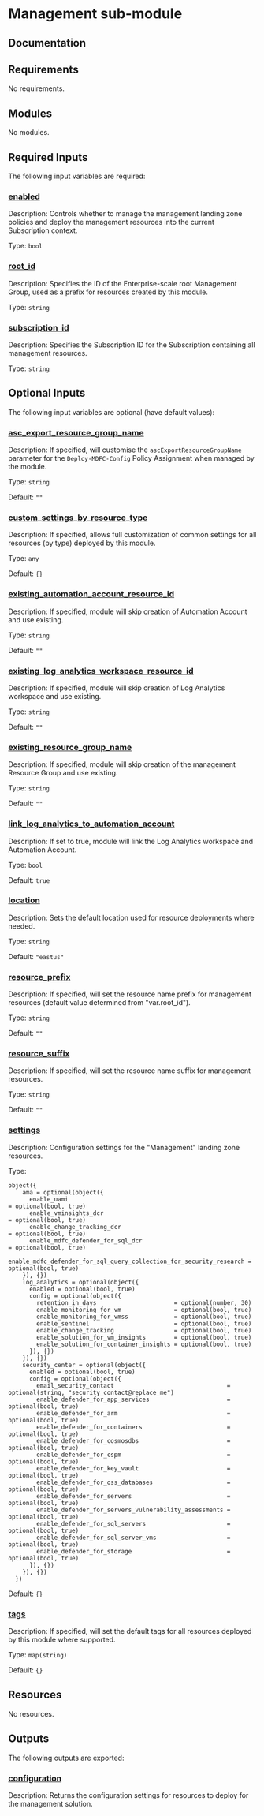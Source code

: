 <!-- BEGIN_TF_DOCS -->
# Management sub-module

## Documentation
<!-- markdownlint-disable MD033 -->

## Requirements

No requirements.

## Modules

No modules.

<!-- markdownlint-disable MD013 -->
<!-- markdownlint-disable MD034 -->
## Required Inputs

The following input variables are required:

### <a name="input_enabled"></a> [enabled](#input\_enabled)

Description: Controls whether to manage the management landing zone policies and deploy the management resources into the current Subscription context.

Type: `bool`

### <a name="input_root_id"></a> [root\_id](#input\_root\_id)

Description: Specifies the ID of the Enterprise-scale root Management Group, used as a prefix for resources created by this module.

Type: `string`

### <a name="input_subscription_id"></a> [subscription\_id](#input\_subscription\_id)

Description: Specifies the Subscription ID for the Subscription containing all management resources.

Type: `string`

## Optional Inputs

The following input variables are optional (have default values):

### <a name="input_asc_export_resource_group_name"></a> [asc\_export\_resource\_group\_name](#input\_asc\_export\_resource\_group\_name)

Description: If specified, will customise the `ascExportResourceGroupName` parameter for the `Deploy-MDFC-Config` Policy Assignment when managed by the module.

Type: `string`

Default: `""`

### <a name="input_custom_settings_by_resource_type"></a> [custom\_settings\_by\_resource\_type](#input\_custom\_settings\_by\_resource\_type)

Description: If specified, allows full customization of common settings for all resources (by type) deployed by this module.

Type: `any`

Default: `{}`

### <a name="input_existing_automation_account_resource_id"></a> [existing\_automation\_account\_resource\_id](#input\_existing\_automation\_account\_resource\_id)

Description: If specified, module will skip creation of Automation Account and use existing.

Type: `string`

Default: `""`

### <a name="input_existing_log_analytics_workspace_resource_id"></a> [existing\_log\_analytics\_workspace\_resource\_id](#input\_existing\_log\_analytics\_workspace\_resource\_id)

Description: If specified, module will skip creation of Log Analytics workspace and use existing.

Type: `string`

Default: `""`

### <a name="input_existing_resource_group_name"></a> [existing\_resource\_group\_name](#input\_existing\_resource\_group\_name)

Description: If specified, module will skip creation of the management Resource Group and use existing.

Type: `string`

Default: `""`

### <a name="input_link_log_analytics_to_automation_account"></a> [link\_log\_analytics\_to\_automation\_account](#input\_link\_log\_analytics\_to\_automation\_account)

Description: If set to true, module will link the Log Analytics workspace and Automation Account.

Type: `bool`

Default: `true`

### <a name="input_location"></a> [location](#input\_location)

Description: Sets the default location used for resource deployments where needed.

Type: `string`

Default: `"eastus"`

### <a name="input_resource_prefix"></a> [resource\_prefix](#input\_resource\_prefix)

Description: If specified, will set the resource name prefix for management resources (default value determined from "var.root\_id").

Type: `string`

Default: `""`

### <a name="input_resource_suffix"></a> [resource\_suffix](#input\_resource\_suffix)

Description: If specified, will set the resource name suffix for management resources.

Type: `string`

Default: `""`

### <a name="input_settings"></a> [settings](#input\_settings)

Description: Configuration settings for the "Management" landing zone resources.

Type:

```hcl
object({
    ama = optional(object({
      enable_uami                                                         = optional(bool, true)
      enable_vminsights_dcr                                               = optional(bool, true)
      enable_change_tracking_dcr                                          = optional(bool, true)
      enable_mdfc_defender_for_sql_dcr                                    = optional(bool, true)
      enable_mdfc_defender_for_sql_query_collection_for_security_research = optional(bool, true)
    }), {})
    log_analytics = optional(object({
      enabled = optional(bool, true)
      config = optional(object({
        retention_in_days                      = optional(number, 30)
        enable_monitoring_for_vm               = optional(bool, true)
        enable_monitoring_for_vmss             = optional(bool, true)
        enable_sentinel                        = optional(bool, true)
        enable_change_tracking                 = optional(bool, true)
        enable_solution_for_vm_insights        = optional(bool, true)
        enable_solution_for_container_insights = optional(bool, true)
      }), {})
    }), {})
    security_center = optional(object({
      enabled = optional(bool, true)
      config = optional(object({
        email_security_contact                                = optional(string, "security_contact@replace_me")
        enable_defender_for_app_services                      = optional(bool, true)
        enable_defender_for_arm                               = optional(bool, true)
        enable_defender_for_containers                        = optional(bool, true)
        enable_defender_for_cosmosdbs                         = optional(bool, true)
        enable_defender_for_cspm                              = optional(bool, true)
        enable_defender_for_key_vault                         = optional(bool, true)
        enable_defender_for_oss_databases                     = optional(bool, true)
        enable_defender_for_servers                           = optional(bool, true)
        enable_defender_for_servers_vulnerability_assessments = optional(bool, true)
        enable_defender_for_sql_servers                       = optional(bool, true)
        enable_defender_for_sql_server_vms                    = optional(bool, true)
        enable_defender_for_storage                           = optional(bool, true)
      }), {})
    }), {})
  })
```

Default: `{}`

### <a name="input_tags"></a> [tags](#input\_tags)

Description: If specified, will set the default tags for all resources deployed by this module where supported.

Type: `map(string)`

Default: `{}`

## Resources

No resources.

## Outputs

The following outputs are exported:

### <a name="output_configuration"></a> [configuration](#output\_configuration)

Description: Returns the configuration settings for resources to deploy for the management solution.

<!-- markdownlint-enable -->
<!-- END_TF_DOCS -->